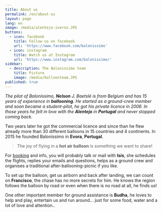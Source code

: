 ```yaml
---
title: About us
permalink: /en/about-us
layout: page
lang: en
image: /media/alentejo-iverno.JPG
buttons:
  - icon: facebook
    title: Follow us on facebook
    url: 'https://www.facebook.com/balonissimo'
  - icon: instagram
    title: Watch us at Instagram
    url: 'https://www.instagram.com/balonissimo/'
sidebar:
  - description: The Balonissimo team
    title: Picture
    image: /media/balloonteam.JPG
published: true
---
```

*The pilot of Baloníssimo, **Nelson** J. Baetslé is from Belgium and has 15 years of experience in **ballooning**. He started as a ground-crew member and soon became a student-pilot, he got his private licence in 2006. In those years he felt in love with the **Alentejo** in **Portugal** and never stopped coming back.*

Two years later he got the commercial licence and since than he flew already more than 30 different balloons in 15 countries and 4 continents. In 2015 he founded Baloníssimo in **Evora**, **Portugal**.

> The joy of flying in a **hot air balloon** is something we want to share!

For [booking](/en/book-now) and info, you will probably talk or mail with **Isis**, she schedules the flights, replies your emails and questions, helps as a ground crew and organises a traditional after-ballooning-picnic if you like.

To set up the balloon, get us airborn and back after landing, we can count on **Francisco**, the chase has no more secrets for him. He knows the region follows the balloon by road or even when there is no road at all, he finds us!

One other important member for ground assistance is **Budha**, he loves to help and play, entertain us and run around… just for some food, water and a lot of love and attention..




